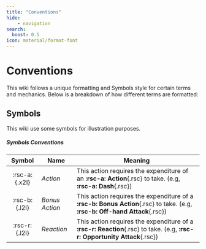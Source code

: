 ```yaml
---
title: "Conventions"
hide:
    - navigation
search:
  boost: 0.5
icon: material/format-font
---
```


# Conventions

This wiki follows a unique formatting and Symbols style for certain terms and mechanics. Below is a breakdown of how different terms are formatted:

## Symbols

This wiki use some symbols for illustration purposes.

##### Symbols Conventions

| Symbol | Name | Meaning |
|:-:|---|---|
| :rsc-a:{.x2l} | *Action* | This action requires the expenditure of an **:rsc-a: Action**{.rsc} to take. (e.g, **:rsc-a: Dash**{.rsc}) |
| :rsc-b:{.l2l} | *Bonus Action* | This action requires the expenditure of a **:rsc-b: Bonus Action**{.rsc} to take. (e.g, **:rsc-b: Off-hand Attack**{.rsc}) |
| :rsc-r:{.l2l} | *Reaction* | This action requires the expenditure of a **:rsc-r: Reaction**{.rsc} to take. (e.g, **:rsc-r: Opportunity Attack**{.rsc}) |


